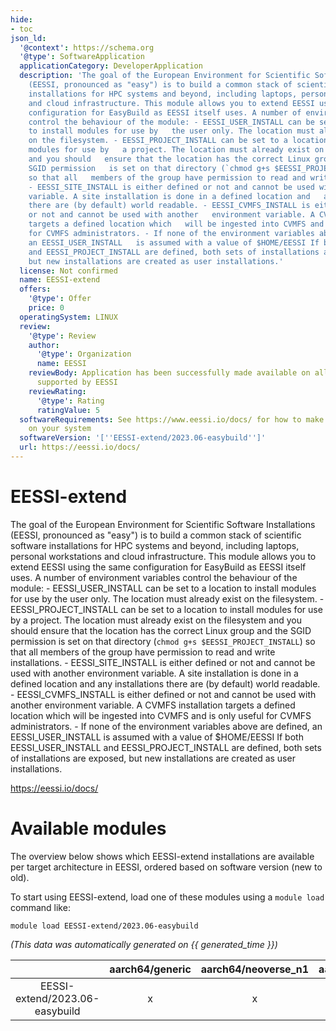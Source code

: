 ```yaml
---
hide:
- toc
json_ld:
  '@context': https://schema.org
  '@type': SoftwareApplication
  applicationCategory: DeveloperApplication
  description: 'The goal of the European Environment for Scientific Software Installations
    (EESSI, pronounced as "easy") is to build a common stack of scientific software
    installations for HPC systems and beyond, including laptops, personal workstations
    and cloud infrastructure. This module allows you to extend EESSI using the same
    configuration for EasyBuild as EESSI itself uses. A number of environment variables
    control the behaviour of the module: - EESSI_USER_INSTALL can be set to a location
    to install modules for use by   the user only. The location must already exist
    on the filesystem. - EESSI_PROJECT_INSTALL can be set to a location to install
    modules for use by   a project. The location must already exist on the filesystem
    and you should   ensure that the location has the correct Linux group and the
    SGID permission   is set on that directory (`chmod g+s $EESSI_PROJECT_INSTALL`)
    so that all   members of the group have permission to read and write installations.
    - EESSI_SITE_INSTALL is either defined or not and cannot be used with another   environment
    variable. A site installation is done in a defined location and   any installations
    there are (by default) world readable. - EESSI_CVMFS_INSTALL is either defined
    or not and cannot be used with another   environment variable. A CVMFS installation
    targets a defined location which   will be ingested into CVMFS and is only useful
    for CVMFS administrators. - If none of the environment variables above are defined,
    an EESSI_USER_INSTALL   is assumed with a value of $HOME/EESSI If both EESSI_USER_INSTALL
    and EESSI_PROJECT_INSTALL are defined, both sets of installations are exposed,
    but new installations are created as user installations.'
  license: Not confirmed
  name: EESSI-extend
  offers:
    '@type': Offer
    price: 0
  operatingSystem: LINUX
  review:
    '@type': Review
    author:
      '@type': Organization
      name: EESSI
    reviewBody: Application has been successfully made available on all architectures
      supported by EESSI
    reviewRating:
      '@type': Rating
      ratingValue: 5
  softwareRequirements: See https://www.eessi.io/docs/ for how to make EESSI available
    on your system
  softwareVersion: '[''EESSI-extend/2023.06-easybuild'']'
  url: https://eessi.io/docs/
---
```


EESSI-extend
============


The goal of the European Environment for Scientific Software Installations (EESSI, pronounced as "easy") is to build a common stack of scientific software installations for HPC systems and beyond, including laptops, personal workstations and cloud infrastructure. This module allows you to extend EESSI using the same configuration for EasyBuild as EESSI itself uses. A number of environment variables control the behaviour of the module: - EESSI_USER_INSTALL can be set to a location to install modules for use by   the user only. The location must already exist on the filesystem. - EESSI_PROJECT_INSTALL can be set to a location to install modules for use by   a project. The location must already exist on the filesystem and you should   ensure that the location has the correct Linux group and the SGID permission   is set on that directory (`chmod g+s $EESSI_PROJECT_INSTALL`) so that all   members of the group have permission to read and write installations. - EESSI_SITE_INSTALL is either defined or not and cannot be used with another   environment variable. A site installation is done in a defined location and   any installations there are (by default) world readable. - EESSI_CVMFS_INSTALL is either defined or not and cannot be used with another   environment variable. A CVMFS installation targets a defined location which   will be ingested into CVMFS and is only useful for CVMFS administrators. - If none of the environment variables above are defined, an EESSI_USER_INSTALL   is assumed with a value of $HOME/EESSI If both EESSI_USER_INSTALL and EESSI_PROJECT_INSTALL are defined, both sets of installations are exposed, but new installations are created as user installations.

https://eessi.io/docs/
# Available modules


The overview below shows which EESSI-extend installations are available per target architecture in EESSI, ordered based on software version (new to old).

To start using EESSI-extend, load one of these modules using a `module load` command like:

```shell
module load EESSI-extend/2023.06-easybuild
```

*(This data was automatically generated on {{ generated_time }})*  

| |aarch64/generic|aarch64/neoverse_n1|aarch64/neoverse_v1|aarch64/nvidia/grace|x86_64/generic|x86_64/amd/zen2|x86_64/amd/zen3|x86_64/amd/zen4|x86_64/intel/haswell|x86_64/intel/sapphirerapids|x86_64/intel/skylake_avx512|
| :---: | :---: | :---: | :---: | :---: | :---: | :---: | :---: | :---: | :---: | :---: | :---: |
|EESSI-extend/2023.06-easybuild|x|x|x|x|x|x|x|x|x|x|x|
